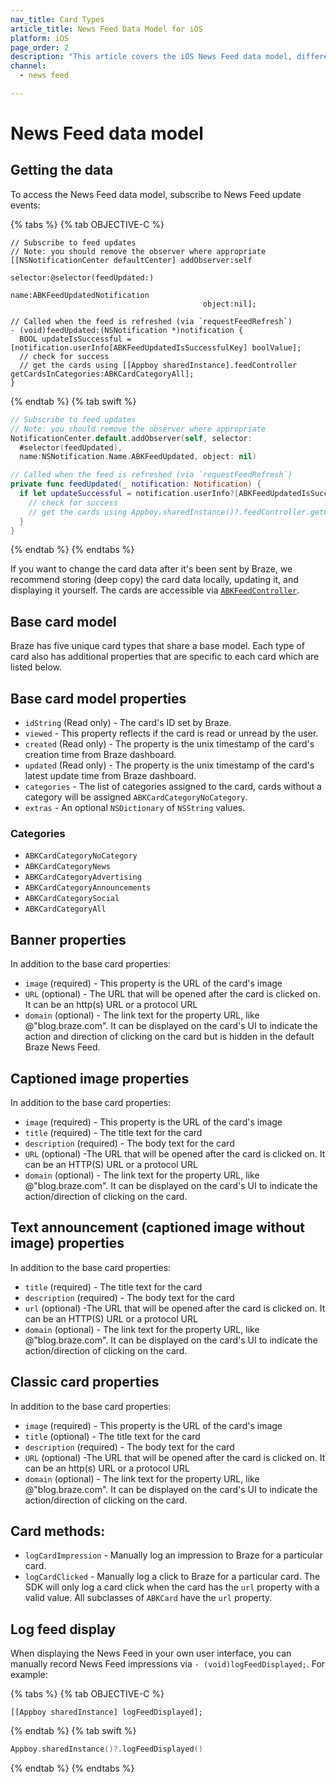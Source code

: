 ```yaml
---
nav_title: Card Types
article_title: News Feed Data Model for iOS
platform: iOS
page_order: 2
description: "This article covers the iOS News Feed data model, different card types, and the different card-specific properties available."
channel:
  - news feed

---
```


# News Feed data model

## Getting the data

To access the News Feed data model, subscribe to News Feed update events:

{% tabs %}
{% tab OBJECTIVE-C %}

```objc
// Subscribe to feed updates
// Note: you should remove the observer where appropriate
[[NSNotificationCenter defaultCenter] addObserver:self
                                         selector:@selector(feedUpdated:)
                                             name:ABKFeedUpdatedNotification
                                           object:nil];
```                                           

```objc
// Called when the feed is refreshed (via `requestFeedRefresh`)
- (void)feedUpdated:(NSNotification *)notification {
  BOOL updateIsSuccessful = [notification.userInfo[ABKFeedUpdatedIsSuccessfulKey] boolValue];
  // check for success
  // get the cards using [[Appboy sharedInstance].feedController getCardsInCategories:ABKCardCategoryAll];
}
```

{% endtab %}
{% tab swift %}

```swift
// Subscribe to feed updates
// Note: you should remove the observer where appropriate
NotificationCenter.default.addObserver(self, selector:
  #selector(feedUpdated),
  name:NSNotification.Name.ABKFeedUpdated, object: nil)
```

```swift
// Called when the feed is refreshed (via `requestFeedRefresh`)
private func feedUpdated(_ notification: Notification) {
  if let updateSuccessful = notification.userInfo?[ABKFeedUpdatedIsSuccessfulKey] as? Bool {
    // check for success
    // get the cards using Appboy.sharedInstance()?.feedController.getCardsInCategories(.all);      
  }
}
```

{% endtab %}
{% endtabs %}

If you want to change the card data after it's been sent by Braze, we recommend storing (deep copy) the card data locally, updating it, and displaying it yourself. The cards are accessible via [`ABKFeedController`][44].

## Base card model

Braze has five unique card types that share a base model. Each type of card also has additional properties that are specific to each card which are listed below.

## Base card model properties

- `idString` (Read only) - The card's ID set by Braze.
- `viewed` - This property reflects if the card is read or unread by the user.
- `created` (Read only) - The property is the unix timestamp of the card's creation time from Braze dashboard.
- `updated` (Read only) - The property is the unix timestamp of the card's latest update time from Braze dashboard.
- `categories` - The list of categories assigned to the card, cards without a category will be assigned `ABKCardCategoryNoCategory`.
- `extras` - An optional `NSDictionary` of `NSString` values.

### Categories

- `ABKCardCategoryNoCategory`
- `ABKCardCategoryNews`
- `ABKCardCategoryAdvertising`
- `ABKCardCategoryAnnouncements`
- `ABKCardCategorySocial`
- `ABKCardCategoryAll`

## Banner properties
In addition to the base card properties:

- `image` (required) - This property is the URL of the card's image
- `URL` (optional) - The URL that will be opened after the card is clicked on. It can be an http(s) URL or a protocol URL
- `domain` (optional) - The link text for the property URL, like @"blog.braze.com". It can be displayed on the card's UI to indicate the action and direction of clicking on the card but is hidden in the default Braze News Feed.

## Captioned image properties
In addition to the base card properties:

- `image` (required) - This property is the URL of the card's image
- `title` (required) - The title text for the card
- `description` (required) - The body text for the card
- `URL` (optional) -The URL that will be opened after the card is clicked on. It can be an HTTP(S) URL or a protocol URL
- `domain` (optional) - The link text for the property URL, like @"blog.braze.com". It can be displayed on the card's UI to indicate the action/direction of clicking on the card.

## Text announcement (captioned image without image) properties
In addition to the base card properties:

- `title` (required) - The title text for the card
- `description` (required) - The body text for the card
- `url` (optional) -The URL that will be opened after the card is clicked on. It can be an HTTP(S) URL or a protocol URL
- `domain` (optional) - The link text for the property URL, like @"blog.braze.com". It can be displayed on the card's UI to indicate the action/direction of clicking on the card.

## Classic card properties
In addition to the base card properties:

- `image` (required) - This property is the URL of the card's image
- `title` (optional) - The title text for the card
- `description` (required) - The body text for the card
- `URL` (optional) -The URL that will be opened after the card is clicked on. It can be an http(s) URL or a protocol URL
- `domain` (optional) - The link text for the property URL, like @"blog.braze.com". It can be displayed on the card's UI to indicate the action/direction of clicking on the card.

## Card methods:

- `logCardImpression` - Manually log an impression to Braze for a particular card.
- `logCardClicked` - Manually log a click to Braze for a particular card. The SDK will only log a card click when the card has the `url` property with a valid value. All subclasses of `ABKCard` have the `url` property.

## Log feed display

When displaying the News Feed in your own user interface, you can manually record News Feed impressions via `- (void)logFeedDisplayed;`. For example:

{% tabs %}
{% tab OBJECTIVE-C %}

```objc
[[Appboy sharedInstance] logFeedDisplayed];
```

{% endtab %}
{% tab swift %}

```swift
Appboy.sharedInstance()?.logFeedDisplayed()
```

{% endtab %}
{% endtabs %}

[44]: http://appboy.github.io/appboy-ios-sdk/docs/interface_a_b_k_feed_controller.html "abk feed controller"
